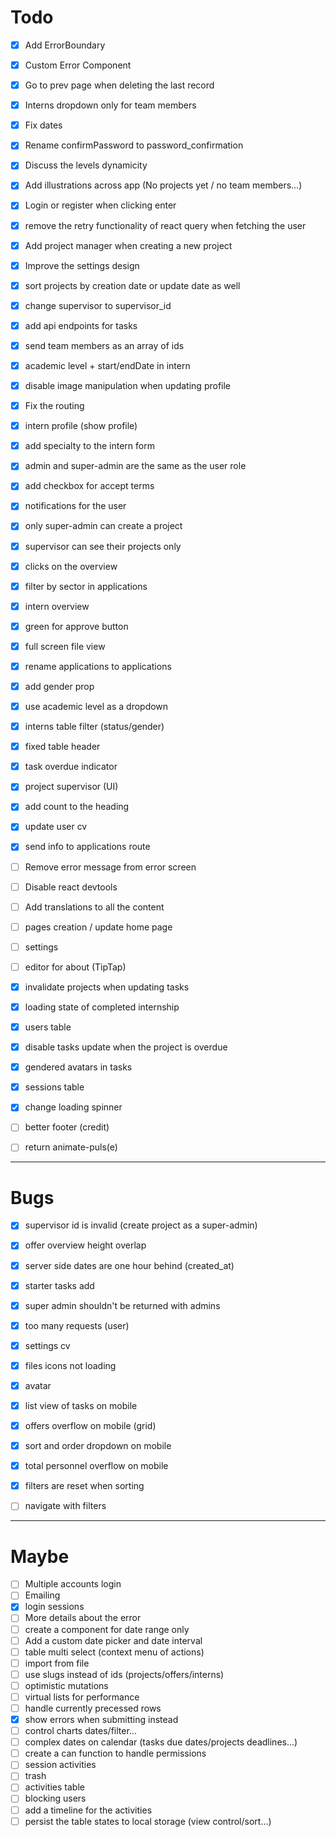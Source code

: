 # Todo

- [x] Add ErrorBoundary
- [x] Custom Error Component
- [x] Go to prev page when deleting the last record
- [x] Interns dropdown only for team members
- [x] Fix dates
- [x] Rename confirmPassword to password_confirmation
- [x] Discuss the levels dynamicity
- [x] Add illustrations across app (No projects yet / no team members...)
- [x] Login or register when clicking enter
- [x] remove the retry functionality of react query when fetching the user
- [x] Add project manager when creating a new project
- [x] Improve the settings design
- [x] sort projects by creation date or update date as well
- [x] change supervisor to supervisor_id
- [x] add api endpoints for tasks
- [x] send team members as an array of ids
- [x] academic level + start/endDate in intern 
- [x] disable image manipulation when updating profile
- [x] Fix the routing
- [x] intern profile (show profile)
- [x] add specialty to the intern form
- [x] admin and super-admin are the same as the user role
- [x] add checkbox for accept terms
- [x] notifications for the user
- [x] only super-admin can create a project
- [x] supervisor can see their projects only
- [x] clicks on the overview
- [x] filter by sector in applications
- [x] intern overview
- [x] green for approve button
- [x] full screen file view
- [x] rename applications to applications
- [x] add gender prop
- [x] use academic level as a dropdown
- [x] interns table filter (status/gender)
- [x] fixed table header
- [x] task overdue indicator
- [x] project supervisor (UI)
- [x] add count to the heading
- [x] update user cv
- [x] send info to applications route
- [ ] Remove error message from error screen
- [ ] Disable react devtools
- [ ] Add translations to all the content
- [ ] pages creation / update home page
- [ ] settings
- [ ] editor for about (TipTap)
- [x] invalidate projects when updating tasks
- [x] loading state of completed internship
- [x] users table
- [x] disable tasks update when the project is overdue
- [x] gendered avatars in tasks
- [x] sessions table
- [x] change loading spinner
- [ ] better footer (credit)
- [ ] return animate-puls(e)


---


# Bugs

 - [x] supervisor id is invalid (create project as a super-admin)
 - [x] offer overview height overlap
 - [x] server side dates are one hour behind (created_at)
 - [x] starter tasks add
 - [x] super admin shouldn't be returned with admins
 - [x] too many requests (user)
 - [x] settings cv
 - [x] files icons not loading
 - [x] avatar
 - [x] list view of tasks on mobile
 - [x] offers overflow on mobile (grid)
 - [x] sort and order dropdown on mobile
 - [x] total personnel overflow on mobile
 - [x] filters are reset when sorting
 - [ ] navigate with filters


---


# Maybe
- [ ] Multiple accounts login
- [ ] Emailing
- [x] login sessions
- [ ] More details about the error
- [ ] create a component for date range only
- [ ] Add a custom date picker and  date interval
- [ ] table multi select (context menu of actions)
- [ ] import from file
- [ ] use slugs instead of ids (projects/offers/interns)
- [ ] optimistic mutations
- [ ] virtual lists for performance
- [ ] handle currently precessed rows 
- [x] show errors when submitting instead
- [ ] control charts dates/filter...
- [ ] complex dates on calendar (tasks due dates/projects deadlines...)
- [ ] create a can function to handle permissions 
- [ ] session activities
- [ ] trash
- [ ] activities table 
- [ ] blocking users
- [ ] add a timeline for the activities
- [ ] persist the table states to local storage (view control/sort...)